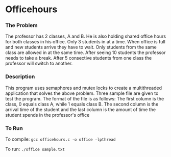 # Officehours

<h3>The Problem </h3>

The professor has 2 classes, A and B. He is also holding shared office hours for both classes in his office. Only 3 students in at a time. When office is full and new students arrive they have to wait. Only students from the same class are allowed in at the same time. After seeing 10 students the professor needs to take a break. After 5 consective students from one class the professor will switch to another. 

<h3>Description</h3>

This program uses semaphores and mutex locks to create a multithreaded application that solves the above problem. Three sample file are given to test the program. The format of the file is as follows: The first column is the class, 0 equals class A, while 1 equals class B. The second column is the arrival time of the student and the last column is the amount of time the student spends in the professor's office

<h3>To Run</h3>

To compile:
<code>gcc officehours.c -o office -lpthread</code>

To run:
<code>./office sample.txt</code>
